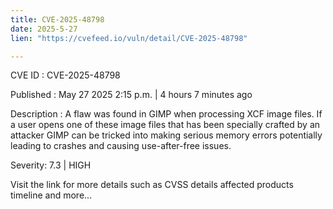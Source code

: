 ```yaml
---
title: CVE-2025-48798
date: 2025-5-27
lien: "https://cvefeed.io/vuln/detail/CVE-2025-48798"

---
```


CVE ID : CVE-2025-48798

Published :  May 27
2025
2:15 p.m. | 4 hours
7 minutes ago

Description : A flaw was found in GIMP when processing XCF image files. If a user opens one of these image files that has been specially crafted by an attacker
GIMP can be tricked into making serious memory errors
potentially leading to crashes and causing use-after-free issues.

Severity: 7.3 | HIGH

Visit the link for more details
such as CVSS details
affected products
timeline
and more...
